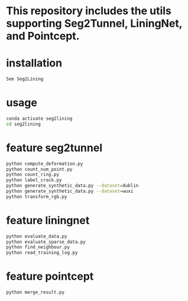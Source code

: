 # This repository includes the utils supporting Seg2Tunnel, LiningNet, and Pointcept.

# installation
```bash
See Seg2Lining
```

# usage
```bash
conda activate seg2lining
cd seg2lining
```

# feature seg2tunnel
```bash
python compute_deformation.py
python count_num_point.py
python count_ring.py
python label_crack.py
python generate_synthetic_data.py --dataset=dublin
python generate_synthetic_data.py --dataset=wuxi
python transform_rgb.py
```

# feature liningnet
```bash
python evaluate_data.py
python evaluate_sparse_data.py
python find_neighbour.py
python read_training_log.py
```

# feature pointcept
```bash
python merge_result.py
```